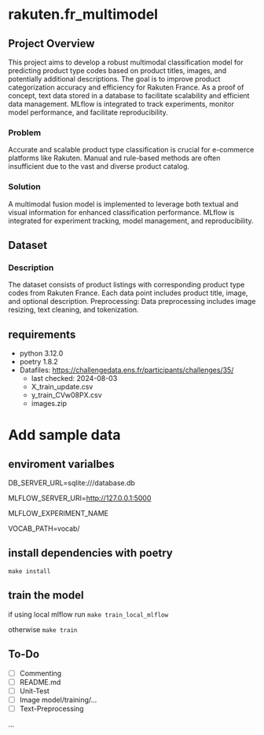 # rakuten.fr_multimodel
## Project Overview
This project aims to develop a robust multimodal classification model for predicting product type codes based on product titles, images, and potentially additional descriptions. The goal is to improve product categorization accuracy and efficiency for Rakuten France. As a proof of concept, text data stored in a database to facilitate scalability and efficient data management. MLflow is integrated to track experiments, monitor model performance, and facilitate reproducibility.

### Problem
Accurate and scalable product type classification is crucial for e-commerce platforms like Rakuten. Manual and rule-based methods are often insufficient due to the vast and diverse product catalog.

### Solution
A multimodal fusion model is implemented to leverage both textual and visual information for enhanced classification performance. MLflow is integrated for experiment tracking, model management, and reproducibility.

## Dataset
### Description
The dataset consists of product listings with corresponding product type codes from Rakuten France. Each data point includes product title, image, and optional description.
Preprocessing: Data preprocessing includes image resizing, text cleaning, and tokenization.

## requirements
- python 3.12.0
- poetry 1.8.2
- Datafiles: https://challengedata.ens.fr/participants/challenges/35/
    - last checked: 2024-08-03
    - X_train_update.csv
    - y_train_CVw08PX.csv
    - images.zip
# Add sample data

## enviroment varialbes
DB_SERVER_URL=sqlite:///database.db

MLFLOW_SERVER_URI=http://127.0.0.1:5000

MLFLOW_EXPERIMENT_NAME

VOCAB_PATH=vocab/

## install dependencies with poetry
`make install`

## train the model
if using local mlflow run
`make train_local_mlflow`

otherwise 
`make train`

## To-Do
- [ ] Commenting
- [ ] README.md
- [ ] Unit-Test
- [ ]  Image model/training/...
- [ ] Text-Preprocessing

...
